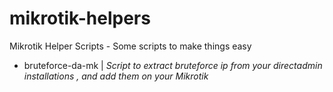 # mikrotik-helpers
Mikrotik Helper Scripts - Some scripts to make things easy


- bruteforce-da-mk		        |	*Script to extract bruteforce ip from your directadmin installations , and add them on your Mikrotik*
